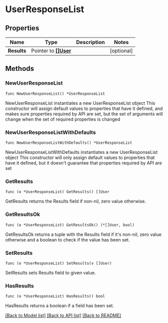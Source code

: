 # UserResponseList

## Properties

Name | Type | Description | Notes
------------ | ------------- | ------------- | -------------
**Results** | Pointer to [**[]User**](User.md) |  | [optional] 

## Methods

### NewUserResponseList

`func NewUserResponseList() *UserResponseList`

NewUserResponseList instantiates a new UserResponseList object
This constructor will assign default values to properties that have it defined,
and makes sure properties required by API are set, but the set of arguments
will change when the set of required properties is changed

### NewUserResponseListWithDefaults

`func NewUserResponseListWithDefaults() *UserResponseList`

NewUserResponseListWithDefaults instantiates a new UserResponseList object
This constructor will only assign default values to properties that have it defined,
but it doesn't guarantee that properties required by API are set

### GetResults

`func (o *UserResponseList) GetResults() []User`

GetResults returns the Results field if non-nil, zero value otherwise.

### GetResultsOk

`func (o *UserResponseList) GetResultsOk() (*[]User, bool)`

GetResultsOk returns a tuple with the Results field if it's non-nil, zero value otherwise
and a boolean to check if the value has been set.

### SetResults

`func (o *UserResponseList) SetResults(v []User)`

SetResults sets Results field to given value.

### HasResults

`func (o *UserResponseList) HasResults() bool`

HasResults returns a boolean if a field has been set.


[[Back to Model list]](../README.md#documentation-for-models) [[Back to API list]](../README.md#documentation-for-api-endpoints) [[Back to README]](../README.md)



